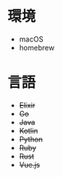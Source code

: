 # 環境
- macOS
- homebrew

# 言語
- ~~Elixir~~
- ~~Go~~
- ~~Java~~
- ~~Kotlin~~
- ~~Python~~
- ~~Ruby~~
- ~~Rust~~
- ~~Vue.js~~